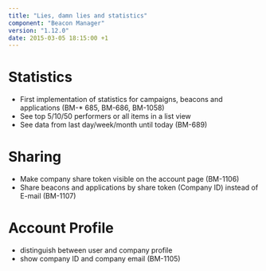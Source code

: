 ```yaml
---
title: "Lies, damn lies and statistics"
component: "Beacon Manager"
version: "1.12.0"
date: 2015-03-05 18:15:00 +1
---
```

# Statistics
* First implementation of statistics for campaigns,  beacons and applications (BM-* 685, BM-686, BM-1058)
* See top 5/10/50 performers or all items in a list view
* See data from last day/week/month until today (BM-689)

# Sharing
* Make company share token visible on the account page (BM-1106)
* Share beacons and applications by share token (Company ID) instead of E-mail (BM-1107)

# Account Profile
* distinguish between user and company profile
* show company ID and company email (BM-1105)
